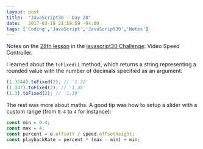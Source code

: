 ```yaml
---
layout: post
title:  "JavaScript30 – Day 28"
date:   2017-03-18 21:59:59 -04:00
tags: ['Coding','JavaScript','JavaScript30','Notes']
---
```


Notes on the [28th lesson][git] in the [javascript30 Challenge][js30]: Video Speed Controller.

I learned about the `toFixed()` method, which returns a string representing a rounded value with the number of decimals specified as an argument:

```js
(1.3244).toFixed(2); // '1.32'
(1.347).toFixed(2); // '1.35'
(1.3).toFixed(2); // '1.30'
```

The rest was more about maths. A good tip was how to setup a slider with a custom range (from `0.4` to `4` for instance):

```js
const min = 0.4;
const max = 4;
const percent = e.offsetY / speed.offsetHeight;
const playbackRate = percent * (max - min) + min;
```

[js30]:https://javascript30.com
[git]:https://github.com/memoblue/JavaScript30/blob/master/28-video-speed-controller/index.html
